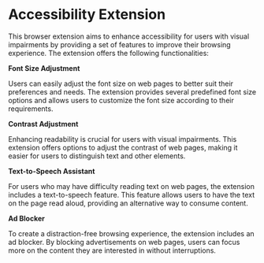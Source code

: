 # Accessibility Extension

This browser extension aims to enhance accessibility for users with visual impairments by providing a set of features to improve their browsing experience. The extension offers the following functionalities:

**Font Size Adjustment**

Users can easily adjust the font size on web pages to better suit their preferences and needs. The extension provides several predefined font size options and allows users to customize the font size according to their requirements.

**Contrast Adjustment**

Enhancing readability is crucial for users with visual impairments. This extension offers options to adjust the contrast of web pages, making it easier for users to distinguish text and other elements.

**Text-to-Speech Assistant**

For users who may have difficulty reading text on web pages, the extension includes a text-to-speech feature. This feature allows users to have the text on the page read aloud, providing an alternative way to consume content.

**Ad Blocker**

To create a distraction-free browsing experience, the extension includes an ad blocker. By blocking advertisements on web pages, users can focus more on the content they are interested in without interruptions.